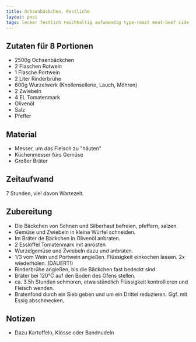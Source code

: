 ```yaml
---
title: Ochsenbäckchen, Festliche
layout: post
tags: lecker festlich reichhaltig aufwaendig type-roast meat-beef side-potatoes gaeste
---
```

## Zutaten für 8 Portionen
 * 2500g Ochsenbäckchen
 * 2 Flaschen Rotwein
 * 1 Flasche Portwein
 * 2 Liter Rinderbrühe
 * 600g Wurzelwerk (Knollensellerie, Lauch, Möhren)
 * 2 Zwiebeln
 * 4 EL Tomatenmark
 * Olivenöl
 * Salz
 * Pfeffer

## Material
 * Messer, um das Fleisch zu "häuten"
 * Küchenmesser fürs Gemüse
 * Großer Bräter
 
## Zeitaufwand
 7 Stunden, viel davon Wartezeit.

## Zubereitung
 * Die Bäckchen von Sehnen und Silberhaut befreien, pfeffern, salzen.
 * Gemüse und Zwiebeln in kleine Würfel schneiden.
 * Im Bräter de Bäckchen in Olivenöl anbraten.
 * 2 Esslöffel Tomatenmark mit anrösten
 * Wurzelgemüse und Zwiebeln dazu und anbraten.
 * 1/3 vom Wein und Portwein angießen. Flüssigkeit einkochen lassen. 2x wiederholen. (DAUERT!)
 * Rinderbrühe angießen, bis die Bäckchen fast bedeckt sind.
 * Bräter bei 120°C auf den Boden des Ofens stellen. 
 * ca. 3.5h Stunden schmoren, etwa stündlich Flüssigkeit kontrollieren und Fleisch wenden.
 * Bratenfond durch ein Sieb geben und um ein Drittel reduzieren. Ggf. mit Essig abschmecken.

## Notizen
 * Dazu Kartoffeln, Klösse oder Bandnudeln
